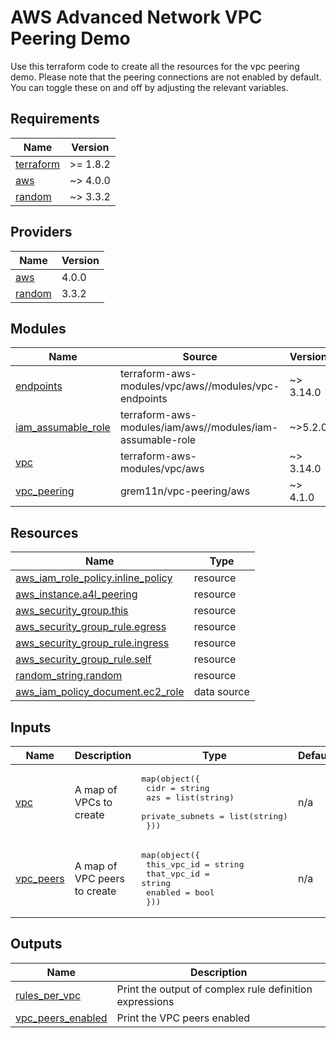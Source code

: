 # AWS Advanced Network VPC Peering Demo

Use this terraform code to create all the resources for the vpc peering demo. Please note that the peering connections are not enabled by default. You can toggle these on and off by adjusting the relevant variables.

<!-- BEGIN_TF_DOCS -->
## Requirements

| Name | Version |
|------|---------|
| <a name="requirement_terraform"></a> [terraform](#requirement\_terraform) | >= 1.8.2 |
| <a name="requirement_aws"></a> [aws](#requirement\_aws) | ~> 4.0.0 |
| <a name="requirement_random"></a> [random](#requirement\_random) | ~> 3.3.2 |

## Providers

| Name | Version |
|------|---------|
| <a name="provider_aws"></a> [aws](#provider\_aws) | 4.0.0 |
| <a name="provider_random"></a> [random](#provider\_random) | 3.3.2 |

## Modules

| Name | Source | Version |
|------|--------|---------|
| <a name="module_endpoints"></a> [endpoints](#module\_endpoints) | terraform-aws-modules/vpc/aws//modules/vpc-endpoints | ~> 3.14.0 |
| <a name="module_iam_assumable_role"></a> [iam\_assumable\_role](#module\_iam\_assumable\_role) | terraform-aws-modules/iam/aws//modules/iam-assumable-role | ~>5.2.0 |
| <a name="module_vpc"></a> [vpc](#module\_vpc) | terraform-aws-modules/vpc/aws | ~> 3.14.0 |
| <a name="module_vpc_peering"></a> [vpc\_peering](#module\_vpc\_peering) | grem11n/vpc-peering/aws | ~> 4.1.0 |

## Resources

| Name | Type |
|------|------|
| [aws_iam_role_policy.inline_policy](https://registry.terraform.io/providers/hashicorp/aws/latest/docs/resources/iam_role_policy) | resource |
| [aws_instance.a4l_peering](https://registry.terraform.io/providers/hashicorp/aws/latest/docs/resources/instance) | resource |
| [aws_security_group.this](https://registry.terraform.io/providers/hashicorp/aws/latest/docs/resources/security_group) | resource |
| [aws_security_group_rule.egress](https://registry.terraform.io/providers/hashicorp/aws/latest/docs/resources/security_group_rule) | resource |
| [aws_security_group_rule.ingress](https://registry.terraform.io/providers/hashicorp/aws/latest/docs/resources/security_group_rule) | resource |
| [aws_security_group_rule.self](https://registry.terraform.io/providers/hashicorp/aws/latest/docs/resources/security_group_rule) | resource |
| [random_string.random](https://registry.terraform.io/providers/hashicorp/random/latest/docs/resources/string) | resource |
| [aws_iam_policy_document.ec2_role](https://registry.terraform.io/providers/hashicorp/aws/latest/docs/data-sources/iam_policy_document) | data source |

## Inputs

| Name | Description | Type | Default | Required |
|------|-------------|------|---------|:--------:|
| <a name="input_vpc"></a> [vpc](#input\_vpc) | A map of VPCs to create | <pre>map(object({<br>    cidr            = string<br>    azs             = list(string)<br>    private_subnets = list(string)<br>  }))</pre> | n/a | yes |
| <a name="input_vpc_peers"></a> [vpc\_peers](#input\_vpc\_peers) | A map of VPC peers to create | <pre>map(object({<br>    this_vpc_id = string<br>    that_vpc_id = string<br>    enabled     = bool<br>  }))</pre> | n/a | yes |

## Outputs

| Name | Description |
|------|-------------|
| <a name="output_rules_per_vpc"></a> [rules\_per\_vpc](#output\_rules\_per\_vpc) | Print the output of complex rule definition expressions |
| <a name="output_vpc_peers_enabled"></a> [vpc\_peers\_enabled](#output\_vpc\_peers\_enabled) | Print the VPC peers enabled |
<!-- END_TF_DOCS -->
